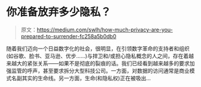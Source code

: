 # 你准备放弃多少隐私？

> 原文：<https://medium.com/swlh/how-much-privacy-are-you-prepared-to-surrender-fc258a5b0db0>

随着我们迈向一个日益数字化的社会，很明显，在引领数字革命的支持者和组织(如谷歌、脸书、亚马逊、优步……)与捍卫和/或担心隐私概念的人之间，存在着越来越大的紧张关系——如果不是彻底的裂痕的话。我们已经看到越来越多的要求加强监管的呼声，甚至要求拆分大型科技公司。一方面，对数据的访问通常是商业模式名副其实的生命线。另一方面，生命(和隐私权)正在被吸出…